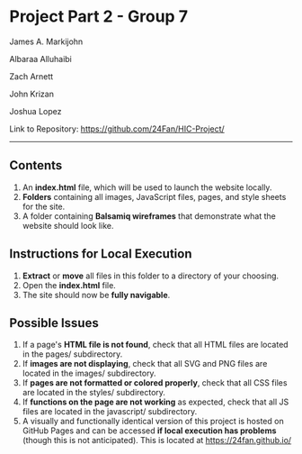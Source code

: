 # Project Part 2 - Group 7
James A. Markijohn

Albaraa Alluhaibi

Zach Arnett

John Krizan

Joshua Lopez

Link to Repository: https://github.com/24Fan/HIC-Project/

-------------------------
## Contents
1. An **index.html** file, which will be used to launch the website locally.
2. **Folders** containing all images, JavaScript files, pages, and style sheets for the site.
3. A folder containing **Balsamiq wireframes** that demonstrate what the website should look like.

## Instructions for Local Execution
1. **Extract** or **move** all files in this folder to a directory of your choosing.
2. Open the **index.html** file.
3. The site should now be **fully navigable**.

## Possible Issues
1. If a page's **HTML file is not found**, check that all HTML files are located in the pages/ subdirectory.
2. If **images are not displaying**, check that all SVG and PNG files are located in the images/ subdirectory.
3. If **pages are not formatted or colored properly**, check that all CSS files are located in the styles/ subdirectory.
4. If **functions on the page are not working** as expected, check that all JS files are located in the javascript/ subdirectory.
5. A visually and functionally identical version of this project is hosted on GitHub Pages and can be accessed **if local execution has problems** (though this is not anticipated). This is located at https://24fan.github.io/
